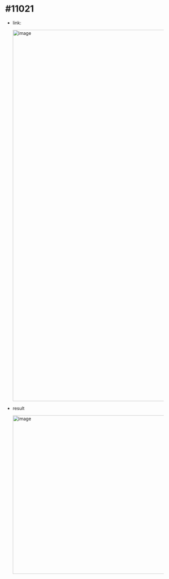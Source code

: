 # #11021
- link: 

  <img width="1178" alt="image" src="https://user-images.githubusercontent.com/67956826/148646030-d4be4ea6-c302-40ea-bcd1-42dc4d7f4cec.png">

  
- result

  <img width="503" alt="image" src="https://user-images.githubusercontent.com/67956826/148646021-eeb744e0-5b02-4b2c-9239-1af4ca053baf.png">

